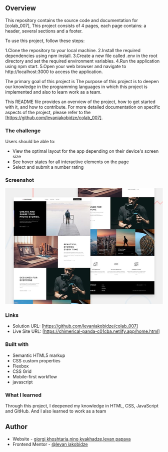 ## Overview

This repository contains the source code and documentation for [colab_007], This project consists of 4 pages, each page contains: a header, several sections and a footer.

To use this project, follow these steps:

1.Clone the repository to your local machine.
2.Install the required dependencies using npm install.
3.Create a new file called .env in the root directory and set the required environment variables.
4.Run the application using npm start.
5.Open your web browser and navigate to http://localhost:3000 to access the application.

The primary goal of this project is The purpose of this project is to deepen our knowledge in the programming languages ​​in which this project is implemented and also to learn work as a team.

This README file provides an overview of the project, how to get started with it, and how to contribute. For more detailed documentation on specific aspects of the project, please refer to the [https://github.com/levaniakobidze/colab_007].

### The challenge

Users should be able to:

- View the optimal layout for the app depending on their device's screen size
- See hover states for all interactive elements on the page
- Select and submit a number rating

### Screenshot

![](./assets/shared/desktop/preview.jpg)

### Links

- Solution URL: [https://github.com/levaniakobidze/colab_007]
- Live Site URL: [https://chimerical-panda-c01cba.netlify.app/home.html]

### Built with

- Semantic HTML5 markup
- CSS custom properties
- Flexbox
- CSS Grid
- Mobile-first workflow
- javascript

### What I learned

Through this project, I deepened my knowledge in HTML, CSS, JavaScript and GitHub.
And I also learned to work as a team

## Author

- Website - [giorgi khoshtaria,nino kvakhadze,levan papava](https://github.com/levaniakobidze/colab_007)
- Frontend Mentor - [@levan iakobidze](https://github.com/levaniakobidze)
